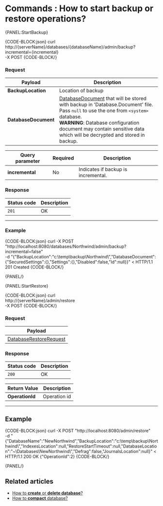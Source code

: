 # Commands : How to start backup or restore operations?

{PANEL:StartBackup}

{CODE-BLOCK:json}
curl \
	http://{serverName}/databases/{databaseName}/admin/backup?incremental={incremental} \
	-X POST 
{CODE-BLOCK/}

### Request

| Payload | Description |
| ------- | - | 
| **BackupLocation** | Location of backup |
| **DatabaseDocument** | [DatabaseDocument](../../../glossary/database-document) that will be stored with backup in 'Database.Document' file. Pass `null` to use the one from `<system>` database.<br />**WARNING**: Database configuration document may contain sensitive data which will be decrypted and stored in backup. |

| Query parameter | Required | Description |
| ------------- | -- | ---- |
| **incremental** | No | Indicates if backup is incremental. |

### Response

| Status code | Description |
| ----------- | - |
| `201` | OK |

<hr />

### Example

{CODE-BLOCK:json}
curl -X POST "http://localhost:8080/databases/Northwind/admin/backup?incremental=false" \
 -d "{\"BackupLocation\":\"c:\\temp\\backup\\Northwind\\\",\"DatabaseDocument\":{\"SecuredSettings\":{},\"Settings\":{},\"Disabled\":false,\"Id\":null}}"
< HTTP/1.1 201 Created
{CODE-BLOCK/}

{PANEL/}

{PANEL:StartRestore}


{CODE-BLOCK:json} 
curl \
	http://{serverName}/admin/restore \
	-X POST
{CODE-BLOCK/}

### Request

| Payload |
| ------- |
| [DatabaseRestoreRequest](../../../glossary/database-restore-request) |

### Response

| Status code | Description |
| ----------- | - |
| `200` | OK |

| Return Value | Description |
| ------------- | ------------- |
| **OperationId** | Operation id |

<hr />

## Example

{CODE-BLOCK:json}
curl -X POST "http://localhost:8080/admin/restore" \
 -d "{\"DatabaseName\":\"NewNorthwind\",\"BackupLocation\":\"c:\\temp\\backup\\Northwind\\\",\"IndexesLocation\":null,\"RestoreStartTimeout\":null,\"DatabaseLocation\":\"~\\Databases\\NewNorthwind\\\",\"Defrag\":false,\"JournalsLocation\":null}"
< HTTP/1.1 200 OK
{"OperationId":2}
{CODE-BLOCK/}


{PANEL/}

## Related articles

- [How to **create** or **delete database**?](../../../client-api/commands/how-to/create-delete-database)     
- [How to **compact** database?](../../../client-api/commands/how-to/compact-database)     